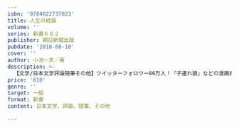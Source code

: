 ```yaml
---
isbn: '9784022737823'
title: 人生の結論
volume: ''
series: 新書６８２
publisher: 朝日新聞出版
pubdate: '2018-08-10'
cover: ''
author: 小池一夫／著
description: >-
  【文学/日本文学評論随筆その他】ツイッターフォロワー86万人！『子連れ狼』などの漫画原作者の大家がつづった珠玉の人生訓、完全書き下ろし。人との心地よい距離感の保ち方から、仕事の乗り切り方、愛、そして死のことまで、82歳になってやっとわかった成熟した大人になるということ。
price: '810'
genre: ''
target: 一般
format: 新書
content: 日本文学、評論、随筆、その他

---
```

